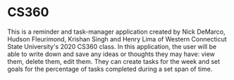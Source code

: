 # CS360
This is a reminder and task-manager application created by Nick DeMarco, Hudson Fleurimond, Krishan Singh and Henry Lima of Western Connecticut State University's 2020 CS360 class. In this application, the user will be able to write down and save any ideas or thoughts they may have: view them, delete them, edit them. They can create tasks for the week and set goals for the percentage of tasks completed during a set span of time.
